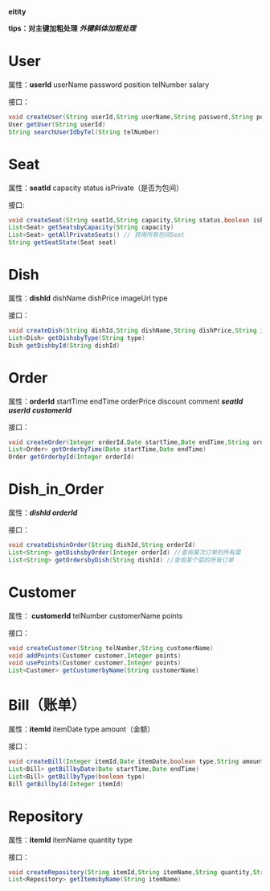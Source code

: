 **eitity**

**tips：对主键加粗处理** ***外键斜体加粗处理***

# User

属性：**userId**	userName	password	position	telNumber	salary

接口：

```java
void createUser(String userId,String userName,String password,String position,String telNumber,String salary)
User getUser(String userId) 
String searchUserIdbyTel(String telNumber)
```

# Seat

属性：**seatId**	capacity	status	isPrivate（是否为包间）

接口:

```java
void createSeat(String seatId,String capacity,String status,boolean isPrivate)
List<Seat> getSeatsbyCapacity(String capacity)
List<Seat> getAllPrivateSeats() // 获得所有包间Seat
String getSeatState(Seat seat)
```

# Dish

属性：**dishId** 	dishName	dishPrice	imageUrl	type

接口：

```java
void createDish(String dishId,String dishName,String dishPrice,String imageUrl,String type)
List<Dish> getDishsbyType(String type)
Dish getDishbyId(String dishId)
```

# Order

属性：**orderId**	startTime	endTime	orderPrice	discount	comment	***seatId***	***userId***	***customerId***

接口：

```java
void createOrder(Integer orderId,Date startTime,Date endTime,String orderPrice,Integer discount,String comment,String seatId,String userId,String customerId)
List<Order> getOrderbyTime(Date startTime,Date endTime)
Order getOrderbyId(Integer orderId)
```



# Dish_in_Order

属性：***dishId orderId***

接口：

```java
void createDishinOrder(String dishId,String orderId)
List<String> getDishsbyOrder(Integer orderId) //查询某次订单的所有菜
List<String> getOrdersbyDish(String dishId)	//查询某个菜的所有订单
```

# Customer

属性： **customerId**	telNumber	customerName	points

接口：

```java
void createCustomer(String telNumber,String customerName)
void addPoints(Customer customer,Integer points)
void usePoints(Customer customer,Integer points)
List<Customer> getCustomerbyName(String customerName)	
```

# Bill（账单）

属性：**itemId**	itemDate	type	amount（金额）

接口：

```java
void createBill(Integer itemId,Date itemDate,boolean type,String amount)
List<Bill> getBillbyDate(Date startTime,Date endTime)
List<Bill> getBillbyType(boolean type)
Bill getBillbyId(Integer itemId)
```

# Repository

属性：**itemId**	itemName	quantity	type

接口：

```java
void createRepository(String itemId,String itemName,String quantity,String type)
List<Repository> getItemsbyName(String itemName)
```

